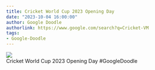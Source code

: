 ```yaml
---
title: Cricket World Cup 2023 Opening Day
date: "2023-10-04 16:00:00"
author: Google Doodle
authorlink: https://www.google.com/search?q=Cricket-VM
tags:
- Google-Doodle
---
```

<img src="https://www.google.com/logos/doodles/2023/cricket-world-cup-2023-opening-day-6753651837110087-law.gif" referrerpolicy="no-referrer"><br>Cricket World Cup 2023 Opening Day #GoogleDoodle